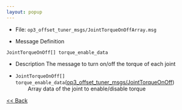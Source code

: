 ```yaml
---
layout: popup
---
```


- File: `op3_offset_tuner_msgs/JointTorqueOnOffArray.msg`

- Message Definition
 ```
 JointTorqueOnOff[] torque_enable_data
 ```

- Description
The message to turn on/off the torque of each joint

* `JointTorqueOnOff[] torque_enable_data`([op3_offset_tuner_msgs/JointTorqueOnOff](op3_JointTorqueOnOff.msg))   
&emsp;&emsp; Array data of the joint to enable/disable torque  


[&lt;&lt; Back](op3_offset_tuner_msgs.md)
